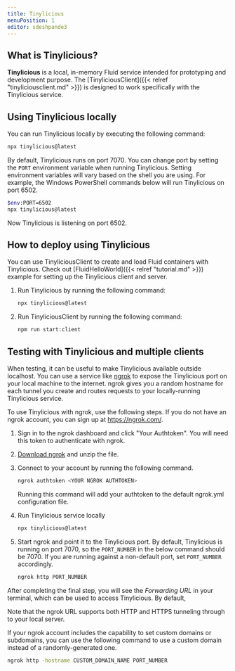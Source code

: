 ```yaml
---
title: Tinylicious
menuPosition: 1
editor: sdeshpande3
---
```


## What is Tinylicious?

**Tinylicious** is a local, in-memory Fluid service intended for prototyping and development purpose. The [TinyliciousClient]({{< relref "tinyliciousclient.md" >}}) is designed to work specifically with the Tinylicious service.

## Using Tinylicious locally

You can run Tinylicious locally by executing the following command:

```sh
npx tinylicious@latest
```

By default, Tinylicious runs on port 7070. You can change port by setting the `PORT` environment variable when running Tinylicious. Setting environment variables will vary based on the shell you are using. For example, the Windows PowerShell commands below will run Tinylicious on port 6502.

```sh
$env:PORT=6502
npx tinylicious@latest
```

Now Tinylicious is listening on port 6502.

## How to deploy using Tinylicious

You can use TinyliciousClient to create and load Fluid containers with Tinylicious. Check out [FluidHelloWorld]({{< relref "tutorial.md" >}}) example for setting up the Tinylicious client and server.

1. Run Tinylicious by running the following command:

    ```sh
    npx tinylicious@latest
    ```

2. Run TinyliciousClient by running the following command:

    ```sh
    npm run start:client
    ```

## Testing with Tinylicious and multiple clients

When testing, it can be useful to make Tinylicious available outside localhost. You can use a service like [ngrok](https://ngrok.com/) to expose the Tinylicious port on your local machine to the internet. ngrok gives you a random hostname for each tunnel you create and routes requests to your locally-running Tinylicious service.

To use Tinylicious with ngrok, use the following steps. If you do not have an ngrok account, you can sign up at <https://ngrok.com/>.

1. Sign in to the ngrok dashboard and click "Your Authtoken". You will need this token to authenticate with ngrok.

2. [Download ngrok](https://ngrok.com/download) and unzip the file.

3. Connect to your account by running the following command.

    ```sh
    ngrok authtoken <YOUR NGROK AUTHTOKEN>
    ```

    Running this command will add your authtoken to the default ngrok.yml configuration file.

4. Run Tinylicious service locally

    ```sh
    npx tinylicious@latest
    ```

5. Start ngrok and point it to the Tinylicious port. By default, Tinylicious is running on port 7070, so the `PORT_NUMBER` in the below command should be 7070. If you are running against a non-default port, set `PORT_NUMBER` accordingly.

    ```sh
    ngrok http PORT_NUMBER
    ```

After completing the final step, you will see the *Forwarding URL* in your terminal, which can be used to access Tinylicious. By default,

Note that the ngrok URL supports both HTTP and HTTPS tunneling through to your local server.

If your ngrok account includes the capability to set custom domains or subdomains, you can use the following command to use a custom domain instead of a randomly-generated one.

```sh
ngrok http -hostname CUSTOM_DOMAIN_NAME PORT_NUMBER
```
